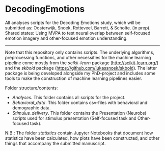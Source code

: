 # DecodingEmotions

All analyses scripts for the Decoding Emotions study, which will be submitted as:
Oosterwijk, Snoek, Rotteveel, Barrett, & Scholte. (in prep). Shared states: Using MVPA to test neural overlap between self-focused emotion imagery and other-focused emotion understanding.

***

Note that this repository only contains scripts. The underlying algorithms, preprocessing functions, and other necessities for the machine learning pipeline come mostly from the *scikit-learn* package (http://scikit-learn.org/) and the *skbold* package (https://github.com/lukassnoek/skbold). The latter package is being developed alongside my PhD-project and includes some tools to make the construction of machine learning pipelines easier.

Folder structure/contents:
* *Analyses*. This folder contains all scripts for the project.
* *Behavioral_data*. This folder contains csv-files with behavioral and demographic data.
* *Stimulus_delivery*. This folder contains the Presentation (Neurobs) scripts used for stimulus presentation (Self-focused task and Other-focused task).

N.B.: The folder *statistics* contain Jupyter Notebooks that document how statistics have been calculated, how plots have been constructed, and other things that accompany the submitted manuscript.
